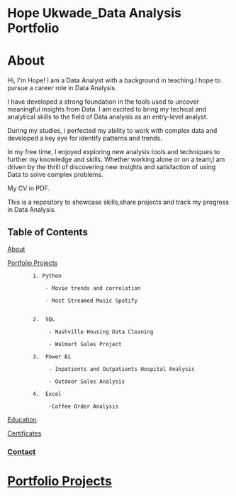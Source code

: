 # Hope Ukwade_Data Analysis Portfolio
# About
Hi, I'm Hope! I am a Data Analyst with a background in teaching.I hope to pursue a career role in Data Analysis.


I have developed a strong foundation in the tools used to uncover meaningful insights from Data. I am excited to bring my techical and analytical skills to the field of Data analysis as an entry-level analyst.


During my studies, i perfected my ability to work with complex data and developed a key eye for identify patterns and trends.

In my free time, I enjoyed exploring new analysis tools and techniques to further my knowledge and skills. Whether working alone or on a team,I am driven by the thrill of discovering new insights and satisfaction of using Data to solve complex problems.


My CV in PDF.


This is a repository to showcase skills,share projects and track my progress in Data Analysis.


## Table of Contents


   [About](#About)

  
   [Portfolio Projects](#PortfolioProjects)

   
            1. Python

                - Movie trends and correlation 

                - Most Streamed Music Spotify


            2.  SQL

                 - Nashville Housing Data Cleaning

                 - Walmart Sales Project

            3.  Power Bi

                 - Inpatients and Outpatients Hospital Analysis

                 - Outdoor Sales Analysis

            4.  Excel 

                 -Coffee Order Analysis


 [Education](Education)
 

 [Certificates](Certificates)


 ### [Contact](Contact)


 # [Portfolio Projects](#PortfolioProjects)
 
                 
       
